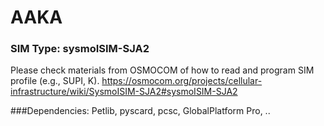 # AAKA


### SIM Type: sysmoISIM-SJA2 
Please check materials from OSMOCOM of how to read and program SIM profile (e.g., SUPI, K).
https://osmocom.org/projects/cellular-infrastructure/wiki/SysmoISIM-SJA2#sysmoISIM-SJA2



###Dependencies: 
Petlib,
pyscard,
pcsc,
GlobalPlatform Pro,
..
